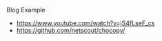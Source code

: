 Blog Example

 - https://www.youtube.com/watch?v=jS4fLseF_cs
 - https://github.com/netscout/chocopy/
